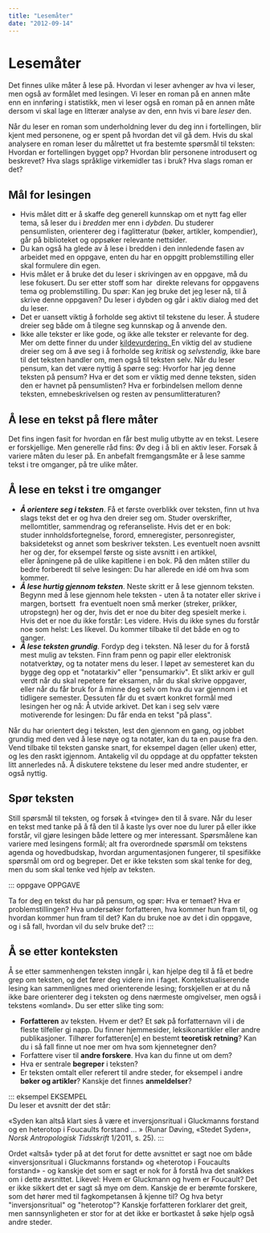 ```yaml
---
title: "Lesemåter"
date: "2012-09-14"
---
```


# Lesemåter

Det finnes ulike måter å lese på. Hvordan vi leser avhenger av hva vi leser, men også av formålet med lesingen. Vi leser en roman på en annen måte enn en innføring i statistikk, men vi leser også en roman på en annen måte dersom vi skal lage en litterær analyse av den, enn hvis vi bare _leser_ den.

Når du leser en roman som underholdning lever du deg inn i fortellingen, blir kjent med personene, og er spent på hvordan det vil gå dem. Hvis du skal analysere en roman leser du målrettet ut fra bestemte spørsmål til teksten: Hvordan er fortellingen bygget opp? Hvordan blir personene introdusert og beskrevet? Hva slags språklige virkemidler tas i bruk? Hva slags roman er det?

## Mål for lesingen

- Hvis målet ditt er å skaffe deg generell kunnskap om et nytt fag eller tema, så leser du i _bredden_ mer enn i _dybden_. Du studerer pensumlisten, orienterer deg i faglitteratur (bøker, artikler, kompendier), går på biblioteket og oppsøker relevante nettsider.
- Du kan også ha glede av å lese i bredden i den innledende fasen av arbeidet med en oppgave, enten du har en oppgitt problemstilling eller skal formulere din egen.
- Hvis målet er å bruke det du leser i skrivingen av en oppgave, må du lese fokusert. Du ser etter stoff som har  direkte relevans for oppgavens tema og problemstilling. Du spør: Kan jeg bruke det jeg leser nå, til å skrive denne oppgaven? Du leser i dybden og går i aktiv dialog med det du leser.
- Det er uansett viktig å forholde seg aktivt til tekstene du leser. Å studere dreier seg både om å tilegne seg kunnskap og å anvende den.
- Ikke alle tekster er like gode, og ikke alle tekster er relevante for deg. Mer om dette finner du under [kildevurdering. ](/kildebruk-og-referanser/kildevurdering/ "kildevurdering")En viktig del av studiene dreier seg om å øve seg i å forholde seg _kritisk_ og _selvstendig,_ ikke bare til det teksten handler om, men også til teksten selv. Når du leser pensum, kan det være nyttig å spørre seg: Hvorfor har jeg denne teksten på pensum? Hva er det som er viktig med denne teksten, siden den er havnet på pensumlisten? Hva er forbindelsen mellom denne teksten, emnebeskrivelsen og resten av pensumlitteraturen?

## Å lese en tekst på flere måter

Det fins ingen fasit for hvordan en får best mulig utbytte av en tekst. Lesere er forskjellige. Men generelle råd fins: Øv deg i å bli en aktiv leser. Forsøk å variere måten du leser på. En anbefalt fremgangsmåte er å lese samme tekst i tre omganger, på tre ulike måter.

## Å lese en tekst i tre omganger

- **_Å orientere seg i teksten_**. Få et første overblikk over teksten, finn ut hva slags tekst det er og hva den dreier seg om. Studer overskrifter, mellomtitler, sammendrag og referanseliste. Hvis det er en bok: studer innholdsfortegnelse, forord, emneregister, personregister, baksidetekst og annet som beskriver teksten. Les eventuelt noen avsnitt her og der, for eksempel første og siste avsnitt i en artikkel, eller åpningene på de ulike kapitlene i en bok. På den måten stiller du bedre forberedt til selve lesingen: Du har allerede en idé om hva som kommer.
- **_Å lese hurtig gjennom teksten_**. Neste skritt er å lese gjennom teksten. Begynn med å lese gjennom hele teksten - uten å ta notater eller skrive i margen, bortsett  fra eventuelt noen små merker (streker, prikker, utropstegn) her og der, hvis det er noe du biter deg spesielt merke i. Hvis det er noe du ikke forstår: Les videre. Hvis du ikke synes du forstår noe som helst: Les likevel. Du kommer tilbake til det både en og to ganger.
- **_Å lese teksten grundig_**. Fordyp deg i teksten. Nå leser du for å forstå mest mulig av teksten. Finn fram penn og papir eller elektronisk notatverktøy, og ta notater mens du leser. I løpet av semesteret kan du bygge deg opp et "notatarkiv" eller "pensumarkiv". Et slikt arkiv er gull verdt når du skal repetere før eksamen, når du skal skrive oppgaver, eller når du får bruk for å minne deg selv om hva du var gjennom i et tidligere semester. Dessuten får du et svært konkret formål med lesingen her og nå: Å utvide arkivet. Det kan i seg selv være motiverende for lesingen: Du får enda en tekst "på plass".

Når du har orientert deg i teksten, lest den gjennom en gang, og jobbet grundig med den ved å lese nøye og ta notater, kan du ta en pause fra den. Vend tilbake til teksten ganske snart, for eksempel dagen (eller uken) etter, og les den raskt igjennom. Antakelig vil du oppdage at du oppfatter teksten litt annerledes nå. Å diskutere tekstene du leser med andre studenter, er også nyttig.

## Spør teksten

Still spørsmål til teksten, og forsøk å «tvinge» den til å svare. Når du leser en tekst med tanke på å få den til å kaste lys over noe du lurer på eller ikke forstår, vil gjøre lesingen både lettere og mer interessant. Spørsmålene kan variere med lesingens formål; alt fra overordnede spørsmål om tekstens agenda og hovedbudskap, hvordan argumentasjonen fungerer, til spesifikke spørsmål om ord og begreper. Det er ikke teksten som skal tenke for deg, men du som skal tenke ved hjelp av teksten.

::: oppgave OPPGAVE

Ta for deg en tekst du har på pensum, og spør: Hva er temaet? Hva er problemstillingen? Hva undersøker forfatteren, hva kommer hun fram til, og hvordan kommer hun fram til det? Kan du bruke noe av det i din oppgave, og i så fall, hvordan vil du selv bruke det?
:::

## Å se etter konteksten

Å se etter sammenhengen teksten inngår i, kan hjelpe deg til å få et bedre grep om teksten, og det fører deg videre inn i faget. Kontekstualiserende lesing kan sammenlignes med orienterende lesing; forskjellen er at du nå ikke bare orienterer deg i teksten og dens nærmeste omgivelser, men også i tekstens «omland». Du ser etter slike ting som:

- **Forfatteren** av teksten. Hvem er det? Et søk på forfatternavn vil i de fleste tilfeller gi napp. Du finner hjemmesider, leksikonartikler eller andre publikasjoner. Tilhører forfatteren\[e\] en bestemt **teoretisk retning**? Kan du i så fall finne ut noe mer om hva som kjennetegner den?
- Forfattere viser til **andre forskere**. Hva kan du finne ut om dem?
- Hva er sentrale **begreper** i teksten?
- Er teksten omtalt eller referert til andre steder, for eksempel i andre **bøker og artikler**? Kanskje det finnes **anmeldelser**?

::: eksempel EKSEMPEL  
Du leser et avsnitt der det står:

«Syden kan altså klart sies å være et inversjonsritual i Gluckmanns forstand og en heterotop i Foucaults forstand … » (Runar Døving, «Stedet Syden», _Norsk Antropologisk Tidsskrift_ 1/2011, s. 25).
:::

Ordet «altså» tyder på at det forut for dette avsnittet er sagt noe om både «inversjonsritual i Gluckmanns forstand» og «heterotop i Foucaults forstand» - og kanskje det som er sagt er nok for å forstå hva det snakkes om i dette avsnittet. Likevel: Hvem er Gluckmann og hvem er Foucault? Det er ikke sikkert det er sagt så mye om dem. Kanskje de er berømte forskere, som det hører med til fagkompetansen å kjenne til? Og hva betyr "inversjonsritual" og "heterotop"? Kanskje forfatteren forklarer det greit, men sannsynligheten er stor for at det ikke er bortkastet å søke hjelp også andre steder.
